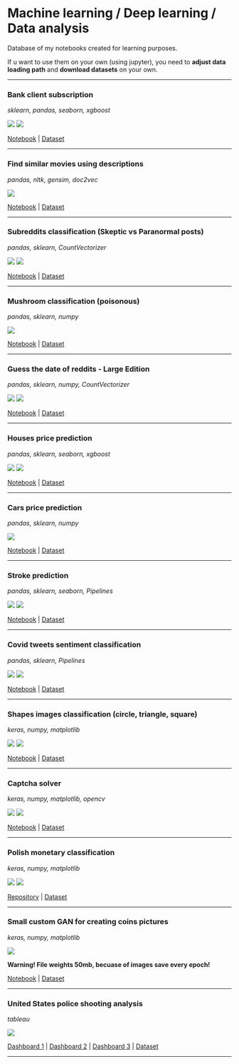 # Machine learning / Deep learning / Data analysis

Database of my notebooks created for learning purposes. 

If u want to use them on your own (using jupyter), you need to **adjust data loading path** and **download datasets** on your own.

------------

### Bank client subscription
*sklearn, pandas, seaborn, xgboost*

<img src="https://img.shields.io/badge/-EDA-blueviolet"> <img src="https://img.shields.io/badge/-Classification-red">

[Notebook](https://github.com/Th3NiKo/Data-analysis-training/blob/main/Banking-analysis.ipynb) | [Dataset](https://www.kaggle.com/prakharrathi25/banking-dataset-marketing-targets)

------------

### Find similar movies using descriptions
*pandas, nltk, gensim, doc2vec*

<img src="https://img.shields.io/badge/-NLP-yellow">

[Notebook](https://github.com/Th3NiKo/Data-analysis-training/blob/main/Finding-similar-films-using-descriptions-tfidf.ipynb) | [Dataset](https://www.kaggle.com/shivamb/netflix-shows)

------------

### Subreddits classification (Skeptic vs Paranormal posts)
*pandas, sklearn, CountVectorizer*

<img src="https://img.shields.io/badge/-NLP-yellow"> <img src="https://img.shields.io/badge/-Classification-red">

[Notebook](https://github.com/Th3NiKo/Data-analysis-training/blob/main/Skeptic-vs-paranormal-subreddits-logistic-regression.ipynb) | [Dataset](https://gonito.net/gitlist/paranormal-or-skeptic.git/master/)

------------

### Mushroom classification (poisonous)
*pandas, sklearn, numpy*

<img src="https://img.shields.io/badge/-Classification-red">

[Notebook](https://github.com/Th3NiKo/Data-analysis-training/blob/main/Mushroom-classification-challenge-KNN.ipynb) | [Dataset](https://gonito.net/gitlist/mushrooms.git/master/)

------------

### Guess the date of reddits - Large Edition
*pandas, sklearn, numpy, CountVectorizer*

<img src="https://img.shields.io/badge/-NLP-yellow"> <img src="https://img.shields.io/badge/-Regression-green">

[Notebook](https://github.com/Th3NiKo/Data-analysis-training/blob/main/Guess-the-date-of-reddits-large-edition.ipynb) | [Dataset](https://git.wmi.amu.edu.pl/dawjur/guess-reddit-date-sumo.git)

------------

### Houses price prediction
*pandas, sklearn, seaborn, xgboost*

<img src="https://img.shields.io/badge/-EDA-blueviolet"> <img src="https://img.shields.io/badge/-Regression-green">

[Notebook](https://github.com/Th3NiKo/Data-analysis-training/blob/main/Houses-price-prediction-EDA.ipynb) | [Dataset](https://gonito.net/gitlist/mieszkania4.git/master)

------------

### Cars price prediction
*pandas, sklearn, numpy*

<img src="https://img.shields.io/badge/-Regression-green">

[Notebook](https://github.com/Th3NiKo/Data-analysis-training/blob/main/Cars-price-prediction-random-forest.ipynb) | [Dataset](https://gonito.net/gitlist/auta.git/master)

------------

### Stroke prediction 
*pandas, sklearn, seaborn, Pipelines*

<img src="https://img.shields.io/badge/-EDA-blueviolet"> <img src="https://img.shields.io/badge/-Classification-red">

[Notebook](https://github.com/Th3NiKo/Data-analysis-training/blob/main/Stroke-prediction.ipynb) | [Dataset](https://www.kaggle.com/fedesoriano/stroke-prediction-dataset)

------------

### Covid tweets sentiment classification
*pandas, sklearn, Pipelines*

<img src="https://img.shields.io/badge/-NLP-yellow"> <img src="https://img.shields.io/badge/-Classification-red">

[Notebook](https://github.com/Th3NiKo/Data-analysis-training/blob/main/Sentiment-of-covid-tweets.ipynb) | [Dataset](https://www.kaggle.com/datatattle/covid-19-nlp-text-classification)

------------

### Shapes images classification (circle, triangle, square)
*keras, numpy, matplotlib*

<img src="https://img.shields.io/badge/-Neural network (CNN)-blue"> <img src="https://img.shields.io/badge/-Classification-red">

[Notebook](https://github.com/Th3NiKo/Data-analysis-training/blob/main/Keras-shapes-classification.ipynb) | [Dataset](https://www.kaggle.com/cactus3/basicshapes)

------------

### Captcha solver
*keras, numpy, matplotlib, opencv*

<img src="https://img.shields.io/badge/-Neural network (CNN)-blue"> <img src="https://img.shields.io/badge/-NLP-yellow">

[Notebook](https://github.com/Th3NiKo/Data-analysis-training/blob/main/Captcha-solver.ipynb) | [Dataset](https://www.kaggle.com/fournierp/captcha-version-2-images)


------------

### Polish monetary classification
*keras, numpy, matplotlib*

<img src="https://img.shields.io/badge/-Neural network (CNN)-blue"> <img src="https://img.shields.io/badge/-Classification-red">

[Repository](https://github.com/Th3NiKo/Polish-monetary-classification) | [Dataset](https://www.kaggle.com/dataset/3d332f1bb83f393ef0d8b60e014ab57ceffac075365231c065543b5562708909)

------------


### Small custom GAN for creating coins pictures
*keras, numpy, matplotlib*

<img src="https://img.shields.io/badge/-Neural network (GAN)-blue">

**Warning! File weights 50mb, becuase of images save every epoch!**

[Notebook](https://github.com/Th3NiKo/Data-analysis-training/blob/main/Simple-GAN-generating-coins.ipynb) | [Dataset](https://www.kaggle.com/dataset/3d332f1bb83f393ef0d8b60e014ab57ceffac075365231c065543b5562708909)

------------

### United States police shooting analysis
*tableau*

<img src="https://img.shields.io/badge/-Dashboard-lightgray">

<a href="https://github.com/Th3NiKo/Data-analysis-training/blob/main/Images/Dashboard1.png">Dashboard 1</a> | <a href="https://github.com/Th3NiKo/Data-analysis-training/blob/main/Images/Dashboard2.png">Dashboard 2</a> | <a href="https://github.com/Th3NiKo/Data-analysis-training/blob/main/Images/Dashboard3.png">Dashboard 3</a> | [Dataset](https://www.kaggle.com/ahsen1330/us-police-shootings)

------------
